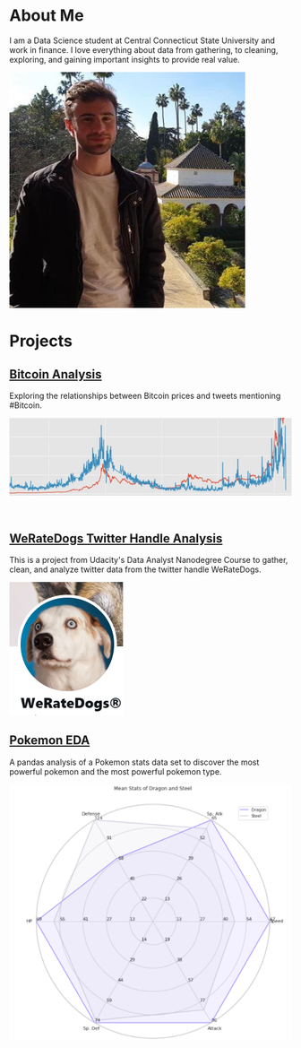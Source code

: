 # About Me
I am a Data Science student at Central Connecticut State University and work in finance. I love everything about data from gathering, to cleaning, exploring, and gaining important insights to provide real value.

![](/Images/118070659_10216635895945654_7500484329869396564_n%20(2).jpg)


# **Projects**

## [Bitcoin Analysis](https://github.com/johngncook/Bitcoin-Analysis)

Exploring the relationships between Bitcoin prices and tweets mentioning #Bitcoin.

![](/Images/bitcoin_analysis_image_1.JPG)  

![]()
## [WeRateDogs Twitter Handle Analysis](https://github.com/johngncook/WeRateDogs-Analysis)

This is a project from Udacity's Data Analyst Nanodegree Course to gather, clean, and analyze twitter data from the twitter handle WeRateDogs.

![](/Images/WeRateDogs.PNG)

## [Pokemon EDA](https://github.com/johngncook/pokemon-analysis)

A pandas analysis of a Pokemon stats data set to discover the most powerful pokemon and the most powerful pokemon type.

![](/Images/pokemon_image.PNG)


